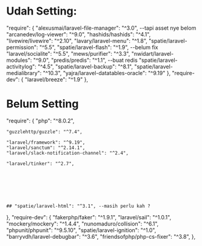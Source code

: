 # Udah Setting: 

"require": {
    "alexusmai/laravel-file-manager": "^3.0", --tapi asset nye belom
    "arcanedev/log-viewer": "^9.0",
    "hashids/hashids": "^4.1",
    "livewire/livewire": "^2.10",
    "lavary/laravel-menu": "^1.8",
    "spatie/laravel-permission": "^5.5",
    "spatie/laravel-flash": "^1.9", --belum fix
    "laravel/socialite": "^5.5",
    "mews/purifier": "^3.3",
    "nwidart/laravel-modules": "^9.0",
    "predis/predis": "^1.1", --buat redis
    "spatie/laravel-activitylog": "^4.5",
    "spatie/laravel-backup": "^8.1",
    "spatie/laravel-medialibrary": "^10.3",
    "yajra/laravel-datatables-oracle": "^9.19"
},
"require-dev": {
    "laravel/breeze": "^1.9"
},

# Belum Setting
"require": {
    "php": "^8.0.2",
    
    
    "guzzlehttp/guzzle": "^7.4",
    
    "laravel/framework": "^9.19",
    "laravel/sanctum": "^2.14.1",
    "laravel/slack-notification-channel": "^2.4",
    
    "laravel/tinker": "^2.7",
    
    
    
    
    
    
    
    ## "spatie/laravel-html": "^3.1", --masih perlu kah ?

    
    
    
},
"require-dev": {
    "fakerphp/faker": "^1.9.1",
    "laravel/sail": "^1.0.1",
    "mockery/mockery": "^1.4.4",
    "nunomaduro/collision": "^6.1",
    "phpunit/phpunit": "^9.5.10",
    "spatie/laravel-ignition": "^1.0",
    "barryvdh/laravel-debugbar": "^3.6",
    "friendsofphp/php-cs-fixer": "^3.8",
},
